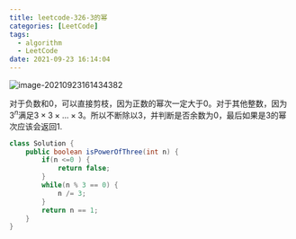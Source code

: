 ```yaml
---
title: leetcode-326-3的幂
categories: [LeetCode]
tags:
  - algorithm
  - LeetCode
date: 2021-09-23 16:14:04
---
```


![image-20210923161434382](https://gitee.com/cao_ziqiang/img/raw/master/20210923161434.png)

对于负数和$0$，可以直接剪枝，因为正数的幂次一定大于$0$。对于其他整数，因为$3^n$满足$3\times3\times...\times3$。所以不断除以$3$，并判断是否余数为0，最后如果是3的幂次应该会返回1.

```java
class Solution {
    public boolean isPowerOfThree(int n) {
        if(n <=0 ) {
            return false;
        }
        while(n % 3 == 0) {
            n /= 3;
        }
        return n == 1;
    }
}
```

